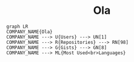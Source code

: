 <h1 align="center">Ola</h1>

```mermaid
graph LR
COMPANY_NAME{Ola}
COMPANY_NAME ---> U{Users} ---> UN[1]
COMPANY_NAME ---> R{Repositories} ---> RN[98]
COMPANY_NAME ---> G{Gists} ---> GN[8]
COMPANY_NAME ---> ML{Most Used<br>Languages}
```
